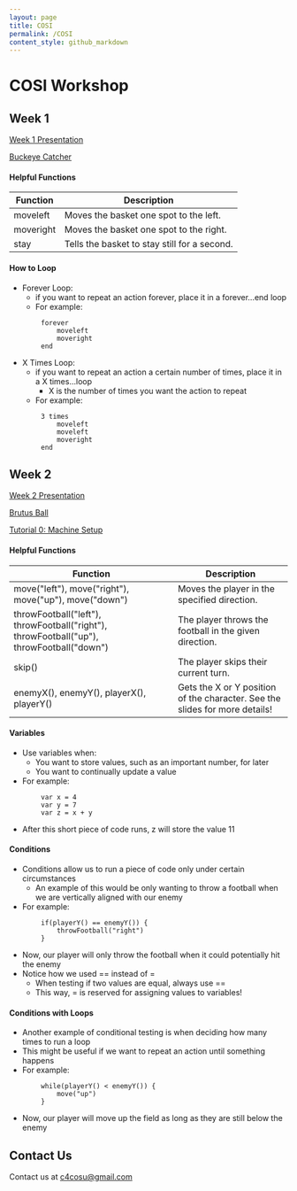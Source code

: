```yaml
---
layout: page
title: COSI
permalink: /COSI
content_style: github_markdown
---
```


# COSI Workshop

## Week 1
[Week 1 Presentation](https://docs.google.com/presentation/d/1idhYj1mxXyDtjg6EK6kCBKM2exktuWy-XlfIkRKjZdY/edit?usp=sharing)

[Buckeye Catcher](https://c4cosu.com/buckeye-catch-em/)

#### Helpful Functions

| Function | Description |
|-----------|-----------|
| moveleft |  Moves the basket one spot to the left. |
| moveright | Moves the basket one spot to the right. |
| stay | Tells the basket to stay still for a second. |

#### How to Loop
* Forever Loop:
    * if you want to repeat an action forever, place it in a forever...end loop
    * For example: 
```
        forever
            moveleft
            moveright
        end
```

* X Times Loop:
    * if you want to repeat an action a certain number of times, place it in a X times...loop
        * X is the number of times you want the action to repeat
    * For example: 
```
        3 times
            moveleft
            moveleft
            moveright
        end
```

## Week 2
[Week 2 Presentation](https://docs.google.com/presentation/d/1elWlNQLDvoQMdXsXO1iuTZa18zFdpn_61PhJtkIdY7c/edit?usp=sharing)

[Brutus Ball](https://code4community.github.io/brutus-ball)

[Tutorial 0: Machine Setup](https://c4cosu.com/tutorials/setup)


#### Helpful Functions

| Function | Description |
|-----------|-----------|
| move("left"), move("right"), move("up"), move("down") |  Moves the player in the specified direction. |
| throwFootball("left"), throwFootball("right"), throwFootball("up"), throwFootball("down") | The player throws the football in the given direction. |
| skip() | The player skips their current turn. |
| enemyX(), enemyY(), playerX(), playerY() | Gets the X or Y position of the character.  See the slides for more details! |


#### Variables
* Use variables when:
    * You want to store values, such as an important number, for later
    * You want to continually update a value
* For example: 
```
        var x = 4
        var y = 7
        var z = x + y
``` 
* After this short piece of code runs, z will store the value 11


#### Conditions
* Conditions allow us to run a piece of code only under certain circumstances
    * An example of this would be only wanting to throw a football when we are vertically aligned with our enemy
* For example:
```
        if(playerY() == enemyY()) {
            throwFootball("right")
        }
``` 
* Now, our player will only throw the football when it could potentially hit the enemy
* Notice how we used == instead of =
    * When testing if two values are equal, always use ==
    * This way, = is reserved for assigning values to variables!


#### Conditions with Loops
* Another example of conditional testing is when deciding how many times to run a loop
* This might be useful if we want to repeat an action until something happens
* For example:
```
        while(playerY() < enemyY()) {
            move("up")
        }
``` 
* Now, our player will move up the field as long as they are still below the enemy



## Contact Us
Contact us at c4cosu@gmail.com
